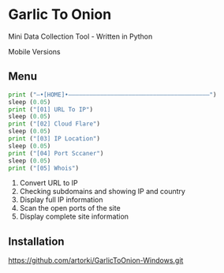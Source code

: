 
# Garlic To Onion

Mini Data Collection Tool - Written in Python

Mobile Versions


## Menu
```python
print ("–•[HOME]•————————————————————————————————————————")
sleep (0.05)
print ("[01] URL To IP")
sleep (0.05)
print ("[02] Cloud Flare")
sleep (0.05)
print ("[03] IP Location")
sleep (0.05)
print ("[04] Port Sccaner")
sleep (0.05)
print ("[05] Whois")
```
1. Convert URL to IP
2. Checking subdomains and showing IP and country
3. Display full IP information
4. Scan the open ports of the site
5. Display complete site information


## Installation

https://github.com/artorki/GarlicToOnion-Windows.git

